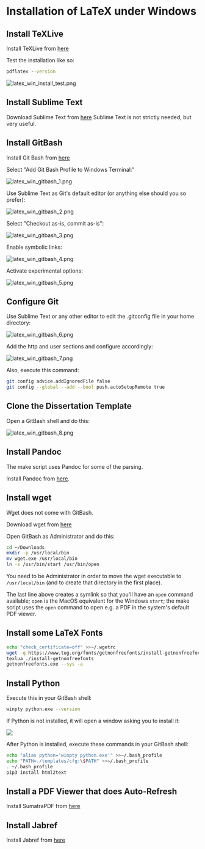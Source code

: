 # Installation of LaTeX under Windows

## Install TeXLive

Install TeXLive from [here](https://tug.org/texlive/acquire-netinstall.html)

Test the installation like so:

```cmd
pdflatex --version
```

![latex_win_install_test.png](Attachments/latex_win_install_test.png)


## Install Sublime Text

Download Sublime Text from [here](https://www.sublimetext.com/) Sublime Text is not strictly needed, but very useful.


## Install GitBash

Install Git Bash from [here](https://gitforwindows.org/)

Select "Add Git Bash Profile to Windows Terminal:"

![latex_win_gitbash_1.png](Attachments/latex_win_gitbash_1.png)


Use Sublime Text as Git's default editor (or anything else should you so prefer):

![latex_win_gitbash_2.png](Attachments/latex_win_gitbash_2.png)


Select "Checkout as-is, commit as-is":

![latex_win_gitbash_3.png](Attachments/latex_win_gitbash_3.png)


Enable symbolic links:

![latex_win_gitbash_4.png](Attachments/latex_win_gitbash_4.png)


Activate experimental options:

![latex_win_gitbash_5.png](Attachments/latex_win_gitbash_5.png)


## Configure Git

Use Sublime Text or any other editor to edit the .gitconfig file in your home directory:

![latex_win_gitbash_6.png](Attachments/latex_win_gitbash_6.png)


Add the http and user sections and configure accordingly:

![latex_win_gitbash_7.png](Attachments/latex_win_gitbash_7.png)


Also, execute this command:

```bash
git config advice.addIgnoredFile false
git config --global --add --bool push.autoSetupRemote true
```



## Clone the Dissertation Template

Open a GitBash shell and do this:

![latex_win_gitbash_8.png](Attachments/latex_win_gitbash_8.png)



## Install Pandoc

The make script uses Pandoc for some of the parsing. 

Install Pandoc from [here](https://pandoc.org/installing.html).


## Install wget

Wget does not come with GitBash.

Download wget from [here](https://eternallybored.org/misc/wget/)

Open GitBash as Administrator and do this:

```bash
cd ~/Downloads
mkdir -p /usr/local/bin
mv wget.exe /usr/local/bin
ln -s /usr/bin/start /usr/bin/open
```

You need to be Administrator in order to move the wget executable to `/usr/local/bin` (and to create that directory in the first place). 

The last line above creates a symlink so that you'll have an `open` command available; `open` is the MacOS equivalent for the Windows `start`; the make script uses the `open` command to open e.g. a PDF in the system's default PDF viewer.


## Install some LaTeX Fonts

```bash
echo "check_certificate=off" >>~/.wgetrc
wget -q https://www.tug.org/fonts/getnonfreefonts/install-getnonfreefonts
texlua ./install-getnonfreefonts
getnonfreefonts.exe --sys -a
```


## Install Python
Execute this in your GitBash shell:

```bash
winpty python.exe --version
```

If Python is not installed, it will open a window asking you to install it:

![](Attachments/latex_make_sh_python.png)


After Python is installed, execute these commands in your GitBash shell:

```bash
echo "alias python='winpty python.exe'" >>~/.bash_profile
echo "PATH=./templates/cfg:\$PATH" >>~/.bash_profile
. ~/.bash_profile
pip3 install html2text
```


## Install a PDF Viewer that does Auto-Refresh

Install SumatraPDF from [here](https://www.sumatrapdfreader.org/download-free-pdf-viewer)

## Install Jabref

Install Jabref from [here](https://jabref.org)








